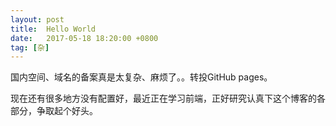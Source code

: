 ```yaml
---
layout: post
title:  Hello World
date:   2017-05-18 18:20:00 +0800
tag: [杂]
---
```


国内空间、域名的备案真是太复杂、麻烦了。。转投GitHub pages。

现在还有很多地方没有配置好，最近正在学习前端，正好研究认真下这个博客的各部分，争取起个好头。